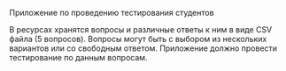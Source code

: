 Приложение по проведению тестирования студентов

В ресурсах хранятся вопросы и различные ответы к ним в виде CSV файла (5 вопросов).
Вопросы могут быть с выбором из нескольких вариантов или со свободным ответом.
Приложение должно провести тестирование по данным вопросам.

